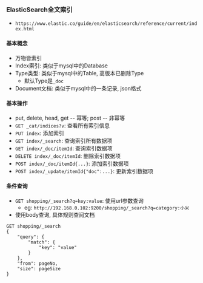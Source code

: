 ### ElasticSearch全文索引
- `https://www.elastic.co/guide/en/elasticsearch/reference/current/index.html`

#### 基本概念
- 万物皆索引
- Index索引: 类似于mysql中的Database
- Type类型: 类似于mysql中的Table, 高版本已删除Type
  - 默认Type是`_doc`
- Document文档: 类似于mysql中的一条记录, json格式

#### 基本操作
- put, delete, head, get -- 幂等; post -- 非幂等
- `GET _cat/indices?v`: 查看所有索引信息
- `PUT index`: 添加索引
- `GET index/_search`: 查询索引所有数据项
- `GET index/_doc/itemId`: 查询索引数据项
- `DELETE index/_doc/itemId`: 删除索引数据项
- `POST index/_doc/itemId{...}`: 添加索引数据项
- `POST index/_update/itemId{"doc":...}`: 更新索引数据项

#### 条件查询
- `GET shopping/_search?q=key:value`: 使用url参数查询
  - eg: `http://192.168.0.102:9200/shopping/_search?q=category:小米`
- 使用body查询, 具体规则查阅文档
```
GET shopping/_search
{
    "query": {
        "match": {
            "key": "value"
        }
    },
    "from": pageNo,
    "size": pageSize
}
```